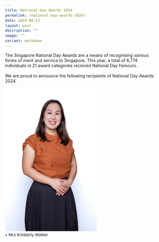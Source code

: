 ```yaml
---
title: National Day Awards 2024
permalink: /national-day-awards-2024/
date: 2024-08-13
layout: post
description: ""
image: ""
variant: markdown
---
```

The Singapore National Day Awards are a means of recognising various forms of merit and service to Singapore. This year, a total of 6,774 individuals in 21 award categories received National Day Honours. 
<br><br>
We are proud to announce the following recipients of National Day Awards 2024.
<br><br>
<img src="/images/Happenings/STAFF%20AWARD/ND_AWARD_1.png" style="width: 60%; height: 60%;"><br><span style="font-size:10pt;">
<span style="color:blue;">•</span> Mrs Kimberly Walker</span><br>